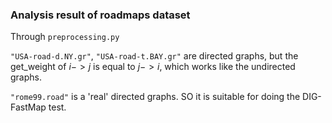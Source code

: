 ### Analysis result of roadmaps dataset

Through `preprocessing.py`

`"USA-road-d.NY.gr"`, `"USA-road-t.BAY.gr"` are directed graphs, but the get_weight
of $i->j$ is equal to $j->i$, which works like the undirected graphs.

`"rome99.road"` is a 'real' directed graphs.
SO it is suitable for doing the DIG-FastMap test.
